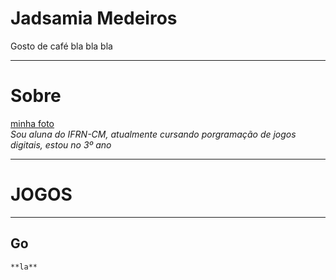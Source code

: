 # Jadsamia Medeiros
Gosto de café bla bla bla

* * *
# Sobre
   [minha foto](minha.jpg)  
 _Sou aluna do IFRN-CM, atualmente cursando porgramação de jogos digitais, estou no 3º ano_

* * *
#  JOGOS
* * *
  ## Go
    **la**
  
 
  


